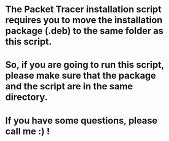 # The Packet Tracer installation script requires you to move the installation package (.deb) to the same folder as this script.
# So, if you are going to run this script, please make sure that the package and the script are in the same directory.
# If you have some questions, please call me :) !
#


